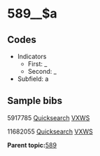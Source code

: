 # 589\_\_$a

## Codes

-   Indicators
    -   First: \_
    -   Second: \_
-   Subfield: a

## Sample bibs

5917785 [Quicksearch](https://search.library.yale.edu/catalog/5917785) [VXWS](http://prodorbis.library.yale.edu:7014/vxws/GetHoldingsService?bibId=5917785)

11682055 [Quicksearch](https://search.library.yale.edu/catalog/11682055) [VXWS](http://prodorbis.library.yale.edu:7014/vxws/GetHoldingsService?bibId=11682055)

**Parent topic:**[589](../../tags/589/589.md)

